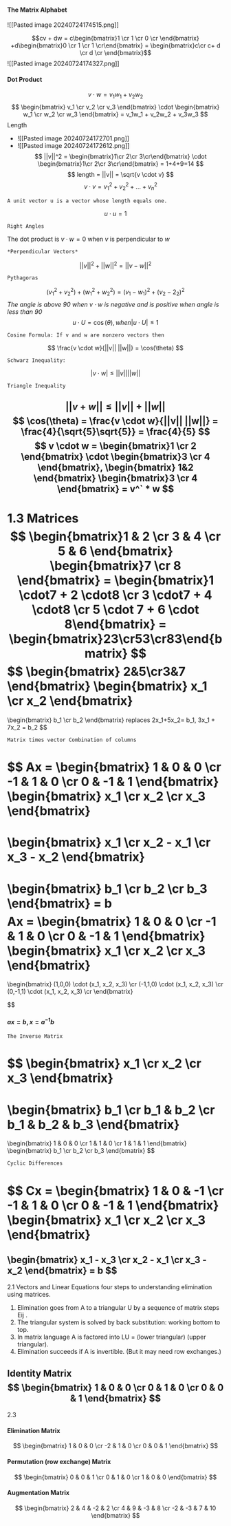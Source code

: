 #### The Matrix Alphabet
![[Pasted image 20240724174515.png]]

$$cv + dw = c\begin{bmatrix}1 \cr 1 \cr 0 \cr \end{bmatrix} +d\begin{bmatrix}0 \cr 1 \cr 1 \cr\end{bmatrix} = \begin{bmatrix}c\cr c+ d \cr d \cr \end{bmatrix}$$
![[Pasted image 20240724174327.png]]

#### Dot Product
$$v \cdot w = v_1 w_1 + v_2 w_2$$
$$
\begin{bmatrix}
v_1 \cr
v_2 \cr
v_3
\end{bmatrix}
\cdot
\begin{bmatrix}
w_1 \cr
w_2 \cr
w_3
\end{bmatrix}
= v_1w_1 + v_2w_2 + v_3w_3
$$
Length
- ![[Pasted image 20240724172701.png]]
- ![[Pasted image 20240724172612.png]]
$$
||v||^2 = \begin{bmatrix}1\cr 2\cr 3\cr\end{bmatrix} \cdot \begin{bmatrix}1\cr 2\cr 3\cr\end{bmatrix} = 1+4+9=14
$$$$
length =  ||v|| = \sqrt{v \cdot v}
$$
$$
v \cdot v = v_1^2 + v_2^2 + ... + v_n^2
$$
```
A unit vector u is a vector whose length equals one.
```
$$
u \cdot u = 1
$$
```
Right Angles
```
The dot product is $v \cdot w = 0$ when $v$ is perpendicular to $w$ 

```
*Perpendicular Vectors*
```
$$
||v||^2 + ||w||^2 = ||v - w||^2
$$
```
Pythagoras
```
$$(v_1^2 + v_2^2) + (w_1^2 + w_2^2) = (v_1 - w_1)^2 + (v_2 - 2_2)^2$$
*The angle is above 90 when $v \cdot w$ is negative and is positive when angle is less than 90*
$$
u \cdot U = \cos(\theta), when |u \cdot U| \leq 1
$$
```
Cosine Formula: If v and w are nonzero vectors then
```
$$
\frac{v \cdot w}{||v|| ||w||} = \cos(\theta)
$$
```
Schwarz Inequality:
```
$$
|v \cdot w| \leq ||v|| ||w|| 
$$
```
Triangle Inequality
```
$$
||v + w|| \leq ||v|| + ||w||
$$
$$
\cos(\theta) = \frac{v \cdot w}{||v|| ||w||} = \frac{4}{\sqrt{5}\sqrt{5}} = \frac{4}{5}
$$
$$
v \cdot w = \begin{bmatrix}1 \cr 2 \end{bmatrix} \cdot \begin{bmatrix}3 \cr 4 \end{bmatrix}, \begin{bmatrix} 1&2 \end{bmatrix}  \begin{bmatrix}3 \cr 4 \end{bmatrix} = v^` * w
$$
----
1.3 Matrices
$$
\begin{bmatrix}1 & 2 \cr 3 & 4  \cr 5 & 6 \end{bmatrix} \begin{bmatrix}7 \cr 8 \end{bmatrix} = \begin{bmatrix}1 \cdot7 + 2 \cdot8 \cr 3 \cdot7 + 4 \cdot8 \cr 5 \cdot 7 + 6 \cdot 8\end{bmatrix} = \begin{bmatrix}23\cr53\cr83\end{bmatrix}
$$
$$
\begin{bmatrix}
2&5\cr3&7
\end{bmatrix}
\begin{bmatrix}
x_1 \cr x_2
\end{bmatrix}
= 
\begin{bmatrix}
b_1 \cr b_2
\end{bmatrix}
replaces 
2x_1+5x_2= b_1,
3x_1 + 7x_2 = b_2
$$

```
Matrix times vector Combination of columns
```
$$
Ax = \begin{bmatrix}
1 & 0 & 0 \cr
-1 & 1 & 0 \cr
0 & -1 & 1
\end{bmatrix}
\begin{bmatrix}
x_1 \cr
x_2 \cr
x_3
\end{bmatrix}
=
\begin{bmatrix}
x_1 \cr
x_2 - x_1 \cr
x_3 - x_2 
\end{bmatrix}
=
\begin{bmatrix}
b_1 \cr
b_2 \cr
b_3
\end{bmatrix}
= b
$$
$$
Ax = \begin{bmatrix}
1 & 0 & 0 \cr
-1 & 1 & 0 \cr
0 & -1 & 1
\end{bmatrix}
\begin{bmatrix}
x_1 \cr
x_2 \cr
x_3
\end{bmatrix}
=
\begin{bmatrix}
(1,0,0) \cdot (x_1, x_2, x_3) \cr
(-1,1,0) \cdot (x_1, x_2, x_3) \cr
(0,-1,1) \cdot (x_1, x_2, x_3) \cr
\end{bmatrix}

$$
#### $ax = b, x = a^{-1} b$
```
The Inverse Matrix
```
$$
\begin{bmatrix}
x_1 \cr
x_2 \cr
x_3 
\end{bmatrix}
=
\begin{bmatrix}
b_1 \cr
b_1 & b_2 \cr
b_1 & b_2 & b_3 
\end{bmatrix}
= 
\begin{bmatrix}
1 & 0 & 0 \cr
1 & 1 & 0 \cr
1 & 1 & 1 
\end{bmatrix}
\begin{bmatrix}
b_1 \cr
b_2 \cr
b_3 
\end{bmatrix}
$$
```
Cyclic Differences
```
$$
Cx = 
\begin{bmatrix}
1 & 0 & -1 \cr
-1 & 1 & 0 \cr
0 & -1 & 1 
\end{bmatrix}
\begin{bmatrix}
x_1 \cr
x_2 \cr
x_3 
\end{bmatrix}
=
\begin{bmatrix}
x_1 - x_3 \cr
x_2 - x_1 \cr
x_3 - x_2
\end{bmatrix}
= b
$$
-----
2.1 Vectors and Linear Equations
four steps to understanding elimination using matrices.
1. Elimination goes from A to a triangular U by a sequence of matrix steps Eij .
2. The triangular system is solved by back substitution: working bottom to top.
3. In matrix language A is factored into LU = (lower triangular) (upper triangular).
4. Elimination succeeds if A is invertible. (But it may need row exchanges.)

Identity Matrix
$$
\begin{bmatrix}
1 & 0 & 0 \cr
0 & 1 & 0 \cr
0 & 0 & 1
\end{bmatrix}
$$
----
2.3

#### Elimination Matrix

$$
\begin{bmatrix}
1 & 0 & 0 \cr
-2 & 1 & 0 \cr
0 & 0 & 1 
\end{bmatrix}
$$
#### Permutation (row exchange) Matrix
$$
\begin{bmatrix}
0 & 0 & 1 \cr
0 & 1 & 0 \cr
1 & 0 & 0 
\end{bmatrix}
$$

#### Augmentation Matrix
$$
\begin{bmatrix}
2 & 4 & -2 & 2 \cr
4 & 9 & -3 & 8 \cr
-2 & -3 & 7 & 10 
\end{bmatrix}
$$


